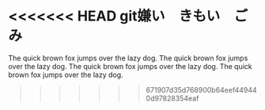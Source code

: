 <<<<<<< HEAD
git嫌い　きもい　ごみ
=======
The quick brown fox jumps over the lazy dog.
The quick brown fox jumps over the lazy dog.
The quick brown fox jumps over the lazy dog.
The quick brown fox jumps over the lazy dog.
>>>>>>> 671907d35d768900b64eef449440d97828354eaf
